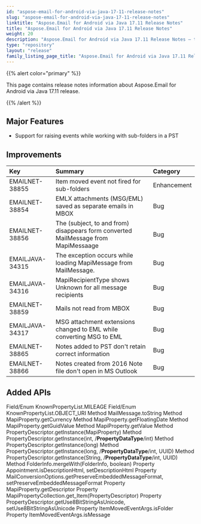 ```yaml
---
id: "aspose-email-for-android-via-java-17-11-release-notes"
slug: "aspose-email-for-android-via-java-17-11-release-notes"
linktitle: "Aspose.Email for Android via Java 17.11 Release Notes"
title: "Aspose.Email for Android via Java 17.11 Release Notes"
weight: 20
description: "Aspose.Email for Android via Java 17.11 Release Notes – the latest updates and fixes."
type: "repository"
layout: "release"
family_listing_page_title: "Aspose.Email for Android via Java 17.11 Release Notes"
---
```


{{% alert color="primary" %}} 

This page contains release notes information about Aspose.Email for Android via Java 17.11 release.

{{% /alert %}} 
## **Major Features**
- Support for raising events while working with sub-folders in a PST
## **Improvements**

|**Key**|**Summary**|**Category**|
| :- | :- | :- |
|EMAILNET-38855|Item moved event not fired for sub-folders|Enhancement|
|EMAILNET-38854|EMLX attachments (MSG/EML) saved as separate emails in MBOX|Bug|
|EMAILNET-38856|The (subject, to and from) disappears form converted MailMessage from MapiMessaage|Bug|
|EMAILJAVA-34315|The exception occurs while loading MapiMessage from MailMessage.|Bug|
|EMAILJAVA-34316|MapiRecipientType shows Unknown for all message recipients|Bug|
|EMAILNET-38859|Mails not read from MBOX|Bug|
|EMAILJAVA-34317|MSG attachment extensions changed to EML while converting MSG to EML|Bug|
|EMAILNET-38865|Notes added to PST don't retain correct information|Bug|
|EMAILNET-38866|Notes created from 2016 Note file don't open in MS Outlook|Bug|

## **Added APIs**
Field/Enum KnownPropertyList.MILEAGE
Field/Enum KnownPropertyList.OBJECT_URI
Method MailMessage.toString
Method MapiProperty.getCurrency
Method MapiProperty.getFloatingDate
Method MapiProperty.getGuidValue
Method MapiProperty.getValue
Method PropertyDescriptor.getInstance(MapiProperty)
Method PropertyDescriptor.getInstance(int, /**PropertyDataType**/int)
Method PropertyDescriptor.getInstance(long)
Method PropertyDescriptor.getInstance(long, /**PropertyDataType**/int, UUID)
Method PropertyDescriptor.getInstance(String, /**PropertyDataType**/int, UUID)
Method FolderInfo.mergeWith(FolderInfo, boolean)
Property Appointment.isDescriptionHtml, setDescriptionHtml
Property MailConversionOptions.getPreserveEmbeddedMessageFormat, setPreserveEmbeddedMessageFormat
Property MapiProperty.getDescriptor
Property MapiPropertyCollection.get_Item(PropertyDescriptor)
Property PropertyDescriptor.getUse8BitStringAsUnicode, setUse8BitStringAsUnicode
Property ItemMovedEventArgs.isFolder
Property ItemMovedEventArgs.isMessage
